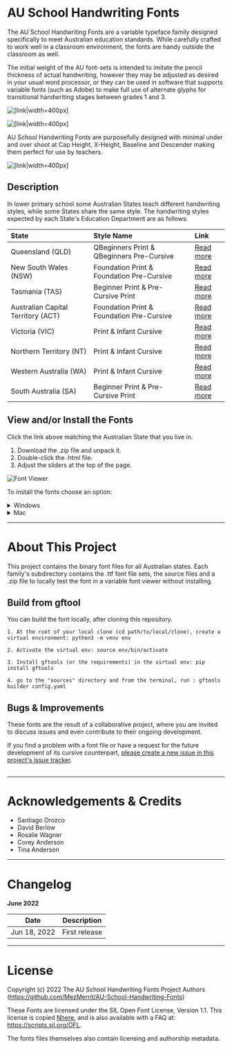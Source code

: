 # AU School Handwriting Fonts

The AU School Handwriting Fonts are a variable typeface family designed specifically to meet Australian education standards. While carefully crafted to work well in a classroom environment, the fonts are handy outside the classroom as well.

The initial weight of the AU font-sets is intended to imitate the pencil thickness of actual handwriting, however they may be adjusted as desired in your usual word processor, or they can be used in software that supports variable fonts (such as Adobe) to make full use of alternate glyphs for transitional handwriting stages between grades 1 and 3.

![[link|width=400px]](https://user-images.githubusercontent.com/34974280/174439881-58459016-de6c-4157-b1f7-daa7bdd160c4.png "Regular")

![[link|width=400px]](https://user-images.githubusercontent.com/34974280/174439884-ef3fcedd-e528-4305-bf4f-0617badb77ce.png "Bold")

AU School Handwriting Fonts are purposefully designed with minimal under and over shoot at Cap Height, X-Height, Baseline and Descender making them perfect for use by teachers.

![[link|width=400px]](https://user-images.githubusercontent.com/34974280/159198981-e06b4972-3e52-4065-a402-58fd5b1ba301.png "NSW Ruled Exercise Book")

## Description ##

In lower primary school some Australian States teach different handwriting styles, while some States share the same style. The handwriting styles expected by each State's Education Department are as follows:

State | Style Name | Link
| :--- | :--- | :---
Queensland (QLD)  | QBeginners Print & QBeginners Pre-Cursive | [Read more](https://github.com/MezMerrit/AU-School-Handwriting-Fonts/tree/main/QLD-School-Fonts "Read more")
New South Wales (NSW) | Foundation Print & Foundation Pre-Cursive | [Read more](https://github.com/MezMerrit/AU-School-Handwriting-Fonts/tree/main/NSW-ACT-School-Fonts "Read more")
Tasmania (TAS) | Beginner Print & Pre-Cursive Print | [Read more](https://github.com/MezMerrit/AU-School-Handwriting-Fonts/tree/main/TAS-School-Fonts "Read more")
Australian Capital Territory (ACT) | Foundation Print & Foundation Pre-Cursive |  [Read more](https://github.com/MezMerrit/AU-School-Handwriting-Fonts/tree/main/NSW-ACT-School-Fonts "Read more")
Victoria (VIC) | Print & Infant Cursive | [Read more](https://github.com/MezMerrit/AU-School-Handwriting-Fonts/tree/main/VIC-WA-NT-School-fonts "Read more")
Northern Territory (NT) | Print & Infant Cursive | [Read more](https://github.com/MezMerrit/AU-School-Handwriting-Fonts/tree/main/VIC-WA-NT-School-fonts "Read more")
Western Australia (WA) | Print & Infant Cursive | [Read more](https://github.com/MezMerrit/AU-School-Handwriting-Fonts/tree/main/VIC-WA-NT-School-fonts "Read more")
South Australia (SA) | Beginner Print & Pre-Cursive Print | [Read more](https://github.com/MezMerrit/AU-School-Handwriting-Fonts/tree/main/SA-School-Fonts "Read more")

## View and/or Install the Fonts ##

Click the link above matching the Australian State that you live in. 

1. Download the .zip file and unpack it. 
2. Double-click the .html file.
3. Adjust the sliders at the top of the page.

![Font Viewer](https://user-images.githubusercontent.com/34974280/174446978-9288fcce-d94a-43e5-90e3-2094f2c951fa.png)

To install the fonts choose an option:

<details>
  <summary>Windows</summary>
	<p>1. Open the Windows Control Panel.</br>
	2. Select Appearance and Personalization.</br>
	3. At the bottom, select Fonts.</br>
	4. To add a font, simply drag the .ttf file into the font window.</br>
	5. Click Yes when prompted.</p>
</details>
<details>
  <summary>Mac</summary>
	<p>1. Double-click the .ttf file</br>
	2. Click Install Font in the font preview window</br>
	3. After validation, it will open in the Font Book app</p>
</details>

- - - -

# About This Project #

This project contains the binary font files for all Australian states. Each family's subdirectory contains the .ttf font file sets, the source files and a .zip file to locally test the font in a variable font viewer without installing.

## Build from gftool ##

You can build the font locally, after cloning this repository.

```
1. At the root of your local clone (cd path/to/local/clone), create a virtual environment: python3 -m venv env

2. Activate the virtual env: source env/bin/activate

3. Install gftools (or the requirements) in the virtual env: pip install gftools

4. go to the "sources" directory and from the terminal, run : gftools builder config.yaml
```

## Bugs & Improvements ##

These fonts are the result of a collaborative project, where you are invited to discuss issues and even contribute to their ongoing development.

If you find a problem with a font file or have a request for the future development of its cursive counterpart, [please create a new issue in this project's issue tracker](https://github.com/MezMerrit/AU-School-Handwriting-Fonts/issues "Go to the issue tracker").

## 

- - - -

# Acknowledgements & Credits #

- Santiago Orozco
- David Berlow
- Rosalie Wagner
- Corey Anderson
- Tina Anderson

- - - -

# Changelog #

**June 2022**

Date          | Description
------------- | -------------
Jun 18, 2022  | First release

- - - -

# License #

Copyright (c) 2022 The AU School Handwriting Fonts Project Authors (https://github.com/MezMerrit/AU-School-Handwriting-Fonts)

These Fonts are licensed under the SIL Open Font License, Version 1.1. This license is copied [Nhere](https://github.com/MezMerrit/AU-School-Handwriting-Fonts/blob/main/OFL.txt "SIL Open Font License"), and is also available with a FAQ at: https://scripts.sil.org/OFL.

The fonts files themselves also contain licensing and authorship metadata.
